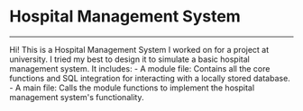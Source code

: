 # Hospital Management System
<hr>
Hi! This is a Hospital Management System I worked on for a project at university.
I tried my best to design it to simulate a basic hospital management system. It includes:
- A module file: Contains all the core functions and SQL integration for interacting with a locally stored database.
- A main file: Calls the module functions to implement the hospital management system's functionality.
